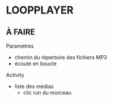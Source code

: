# LOOPPLAYER

## À FAIRE

Paramètres 
- chemin du répertoire des fichiers MP3
- écoute en boucle

Activity
- liste des médias
  - clic run du morceau